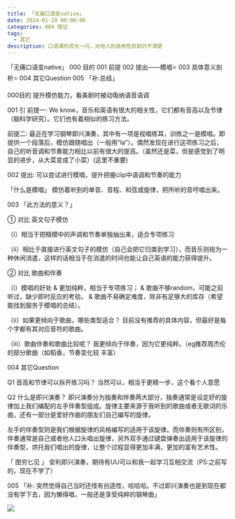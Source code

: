 ```yaml
---
title: 「无痛口语变native」
date: 2024-01-20 00:00:00
categories: 004 随记
tags:
  - 其它
description: 口语课的灵光一闪，对他人的适用性目前仍不清楚
---
```

「无痛口语变native」
000 目的
001  前提
002  提出——模唱⭐
003  具体意义剖析⭐
004 其它Question
005 「补:总结」

000目的
提升模仿能力，看美剧时被动吸纳语音语调

001 引
前提一:
We know，音乐和英语有很大的相关性，它们都有音高以及节律（脑科学研究）。它们也有着相似的练习方法。

前提二:
最近在学习钢琴即兴演奏，其中有一项是视唱练耳，训练之一是模唱。即提供一个段落后，模仿跟随唱出（一般用“la”）。偶然发现在进行这项练习之后，自己的听音调和节奏能力相比以前有很大的提高。（虽然还是菜，但是感觉到了明显的进步，从大菜变成了小菜）(这里不重要)

002
提出:
可以尝试进行模唱，提升把握clip中语调和节奏的能力

「什么是模唱」
模仿着听到的单音、音程、和弦或旋律，把所听的音哼唱出来。

003
「此方法的意义？」

①  对比 英文句子模仿

（i）相当于把精模中的声调和节奏单独抽出来，适合专项练习

（ii）相比于直接进行英文句子的模仿（自己会把它归类到学习），而音乐则视为一种休闲消遣，这样的话相当于在消遣的时间也能让自己英语的能力获得提升。

② 对比 歌曲和伴奏

（i）模唱的好处
& 更加纯粹，相当于专项练习；
& 歌曲不够random，可能之前听过，缺少即时反应的考验。
& 歌曲不易确定难度，除非有足够大的库存（希望能找到服务于模唱的总结）。

（ii）如果更倾向于歌曲，哪些类型适合？
目前没有推荐的具体内容，但最好是每个字都有其对应音符的歌曲。

（iii）歌曲伴奏和歌曲比较呢？
我更倾向于伴奏，因为它更纯粹。（eg推荐周杰伦的部分歌曲（如稻香，节奏变化较
丰富）

004 其它Question

Q1 音高和节律可以拆开练习吗？
当然可以，相当于更精一步，这个看个人意愿

Q2 什么是即兴演奏？
即兴演奏分为独奏和伴奏两大部分，独奏通常是设定好的旋律加上我们编配的左手伴奏型组成。旋律主要来源于我听到的歌曲或者无歌词的乐曲，还有一部分是爱好作曲的朋友们自己编写的旋律。

左手的伴奏型则是我们根据旋律的风格编写的适用于该旋律。而伴奏则有所区别，伴奏通常是自己或者他人口头唱出旋律，另外双手通过键盘弹奏出适用于该旋律的伴奏型，烘托我们唱出的旋律，让整个过程显得更加丰满，更加的富有艺术性。

「 图穷匕见 」
安利即兴演奏，期待有UU可以和我一起学习互相交流（PS:之前写的，现在不学了）

005
「补: 突然觉得自己当时还怪有创造性，哈哈哈。不过即兴演奏也是到现在都没有学下去，因为懒得唱，一般还是享受纯粹的钢琴曲」

![](images/「无痛口语变native」1.jpg)

